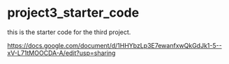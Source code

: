 # project3_starter_code
this is the starter code for the third project.


https://docs.google.com/document/d/1HHYbzLp3E7ewanfxwQkGdJk1-5--xV-L71tMOOCDA-A/edit?usp=sharing
